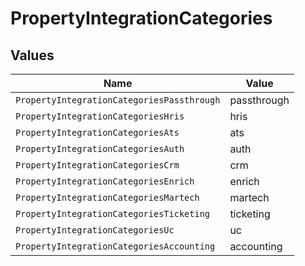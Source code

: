 # PropertyIntegrationCategories


## Values

| Name                                       | Value                                      |
| ------------------------------------------ | ------------------------------------------ |
| `PropertyIntegrationCategoriesPassthrough` | passthrough                                |
| `PropertyIntegrationCategoriesHris`        | hris                                       |
| `PropertyIntegrationCategoriesAts`         | ats                                        |
| `PropertyIntegrationCategoriesAuth`        | auth                                       |
| `PropertyIntegrationCategoriesCrm`         | crm                                        |
| `PropertyIntegrationCategoriesEnrich`      | enrich                                     |
| `PropertyIntegrationCategoriesMartech`     | martech                                    |
| `PropertyIntegrationCategoriesTicketing`   | ticketing                                  |
| `PropertyIntegrationCategoriesUc`          | uc                                         |
| `PropertyIntegrationCategoriesAccounting`  | accounting                                 |